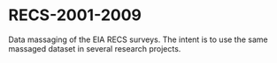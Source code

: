# RECS-2001-2009
Data massaging of the EIA RECS surveys.  The intent is to use the same massaged dataset in several research projects.

